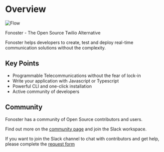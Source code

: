 # Overview

![Flow](/img/flow.png)

Fonoster - The Open Source Twilio Alternative

Fonoster helps developers to create, test and deploy real-time communication solutions without the complexity.

## Key Points

- Programmable Telecommunications without the fear of lock-in
- Write your application with Javascript or Typescript
- Powerful CLI and one-click installation
- Active community of developers 

## Community

Fonoster has a community of Open Source contributors and users.

Find out more on the [community page](/docs/community) and join the Slack workspace.

If you want to join the Slack channel to chat with contributors and get help, please complete the [request form](https://form.typeform.com/to/CvQqk9)